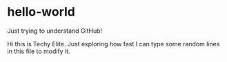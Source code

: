# hello-world
Just trying to understand GitHub!

Hi this is Techy Elite. Just exploring how fast I can type some random lines in this file to modify it.